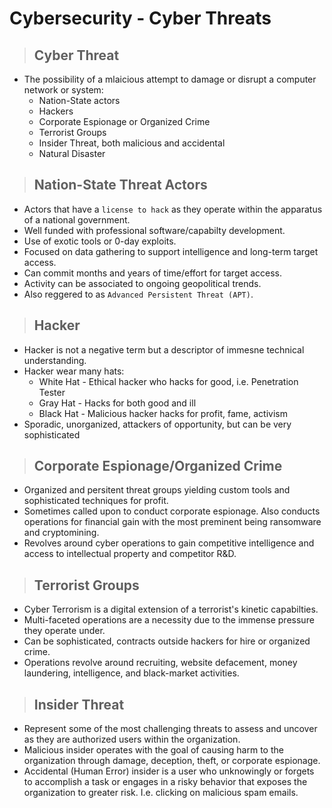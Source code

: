 # Cybersecurity - Cyber Threats

> ## **Cyber Threat**
- The possibility of a mlaicious attempt to damage or disrupt a computer network or system:
    - Nation-State actors
    - Hackers
    - Corporate Espionage or Organized Crime
    - Terrorist Groups
    - Insider Threat, both malicious and accidental
    - Natural Disaster

> ## **Nation-State Threat Actors**
- Actors that have a `license to hack` as they operate within the apparatus of a national government.
- Well funded with professional software/capabilty development.
- Use of exotic tools or 0-day exploits.
- Focused on data gathering to support intelligence and long-term target access.
- Can commit months and years of time/effort for target access.
- Activity can be associated to ongoing geopolitical trends. 
- Also reggered to as `Advanced Persistent Threat (APT)`.

> ## **Hacker**
- Hacker is not a negative term but a descriptor of immesne technical understanding. 
- Hacker wear many hats:
    - White Hat - Ethical hacker who hacks for good, i.e. Penetration Tester
    - Gray Hat - Hacks for both good and ill
    - Black Hat - Malicious hacker hacks for profit, fame, activism
- Sporadic, unorganized, attackers of opportunity, but can be very sophisticated

> ## **Corporate Espionage/Organized Crime**
- Organized and persitent threat groups yielding custom tools and sophisticated techniques for profit. 
- Sometimes called upon to conduct corporate espionage. Also conducts operations for financial gain with the most preminent being ransomware and cryptomining. 
- Revolves around cyber operations to gain competitive intelligence and access to intellectual property and competitor R&D. 

> ## **Terrorist Groups**
- Cyber Terrorism is a digital extension of a terrorist's kinetic capabilties. 
- Multi-faceted operations are a necessity due to the immense pressure they operate under.
- Can be sophisticated, contracts outside hackers for hire or organized crime. 
- Operations revolve around recruiting, website defacement, money laundering, intelligence, and black-market activities. 

> ## **Insider Threat**
- Represent some of the most challenging threats to assess and uncover as they are authorized users within the organization. 
- Malicious insider operates with the goal of causing harm to the organization through damage, deception, theft, or corporate espionage. 
- Accidental (Human Error) insider is a user who unknowingly or forgets to accomplish a task or engages in a risky behavior that exposes the organization to greater risk. I.e. clicking on malicious spam emails. 

